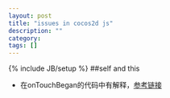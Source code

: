 ```yaml
---
layout: post
title: "issues in cocos2d js"
description: ""
category: 
tags: []
---
```

{% include JB/setup %}
##self and this
 * 在onTouchBegan的代码中有解释，[参考链接](http://sanyuancap.github.io/2015/07/23/cocos2d-js-learning-ontouchbegan&share/)
